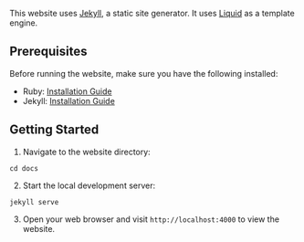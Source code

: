 This website uses [Jekyll](https://jekyllrb.com/), a static site generator.
It uses [Liquid](https://shopify.github.io/liquid/basics/introduction/) as a template engine.

## Prerequisites

Before running the website, make sure you have the following installed:

- Ruby: [Installation Guide](https://www.ruby-lang.org/en/documentation/installation/)
- Jekyll: [Installation Guide](https://jekyllrb.com/docs/installation/)

## Getting Started

1. Navigate to the website directory:

```
cd docs
```

2. Start the local development server:

```
jekyll serve
```

3. Open your web browser and visit `http://localhost:4000` to view the website.

